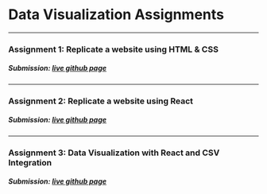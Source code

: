 # Data Visualization Assignments

---

### Assignment 1: Replicate a website using HTML & CSS

##### Submission: [live github page](https://katherinj.github.io/DataVisualization/assignment1/)

---

### Assignment 2: Replicate a website using React

##### Submission: [live github page](https://katherinj.github.io/DataVisualization/assignment2/)

---

### Assignment 3: Data Visualization with React and CSV Integration

##### Submission: [live github page](https://katherinj.github.io/DataVisualization/assignment3/)
